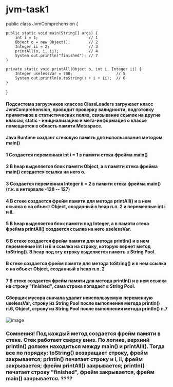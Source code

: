 # jvm-task1

public class JvmComprehension {

    public static void main(String[] args) {
        int i = 1;                      // 1
        Object o = new Object();        // 2
        Integer ii = 2;                 // 3
        printAll(o, i, ii);             // 4
        System.out.println("finished"); // 7
    }

    private static void printAll(Object o, int i, Integer ii) {
        Integer uselessVar = 700;                   // 5
        System.out.println(o.toString() + i + ii);  // 6
    }
}

#### Подсистема загрузчиков классов ClassLoaders загружает класс JvmComprehension, проводит проверку валидности, подготовку примитивов в статистических полях, связывание ссылок на другие классы, static - инициализацию и мета-информация о классе помещается в область памяти Metaspace. 
#### Java Runtime создает стековую память для использования методом main()
#### 1 Создается переменная int i = 1 в памяти стека фрейма main()
#### 2 В heap выделяется блок памяти Object, а в памяти стека фрейма main() создается ссылка на него о.
#### 3 Создается переменная Integer ii = 2 в памяти стека фрейма main() (т.к. в интервале -128 -- 127)
#### 4 В стеке создается фрейм памяти для метода printAll() и в нем ссылка о на объект Object, созданный в heap п.п. 2 и переменные int i и ii.
#### 5 В heap выделяется блок памяти под Integer, а в памяти стека фрейма printAll() создается ссылка на него uselessVar.
#### 6 В стеке создается фрейм памяти для метода println() и в нем переменные int i и ii и ссылка на строку, которую вернет метод toString(). В heap под эту строку выделяется память в String Pool. 
#### В стеке создается фрейм памяти для метода toString() и в нем ссылка о на объект Object, созданный в heap п.п. 2
#### 7 В стеке создается фрейм памяти для метода println() и в нем ссылка на строку "finished", сама строка попадает в String Pool.
#### Сборщик мусора сначала удалит неиспользуемую переменную uselessVar, строку из String Pool после выполнения метода println() п.6, Object, строку из String Pool после выполнения метода println() п.7

![image](https://user-images.githubusercontent.com/94550891/152858760-92741bfa-e026-447d-8f04-0f1ca32c934b.png)

### Сомнения! Под каждый метод создается фрейм памяти в стеке. Стек работает сверху вниз. По логике, верхний println() должен находиться между main() и printAll(). Тогда все по порядку: toString() возвращает строку, фрейм закрывается; println() печатает строку и i, ii, фрейм закрывается; фрейм printAll() закрывается; println() печатает строку "finished", фрейм закрывается, фрейм main() закрывается. ???? 
